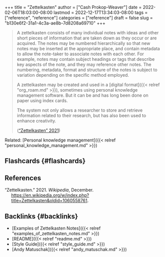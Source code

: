 +++
title = "Zettelkasten"
author = ["Cash Prokop-Weaver"]
date = 2022-02-06T18:03:00-08:00
lastmod = 2022-12-17T13:34:03-08:00
tags = ["reference", "reference"]
categories = ["reference"]
draft = false
slug = "b130e6f2-31a1-4c3a-ae8b-7d8208a69710"
+++

> A zettelkasten consists of many individual notes with ideas and other short pieces of information that are taken down as they occur or are acquired. The notes may be numbered hierarchically so that new notes may be inserted at the appropriate place, and contain metadata to allow the note-taker to associate notes with each other. For example, notes may contain subject headings or tags that describe key aspects of the note, and they may reference other notes. The numbering, metadata, format and structure of the notes is subject to variation depending on the specific method employed.
>
> A zettelkasten may be created and used in a [digital format]({{< relref "org_roam.md" >}}), sometimes using personal knowledge management software. But it can be and has long been done on paper using index cards.
>
> The system not only allows a researcher to store and retrieve information related to their research, but has also been used to enhance creativity.
>
> (<a href="#citeproc_bib_item_1">“Zettelkasten” 2021</a>)

Related: [Personal knowledge management]({{< relref "personal_knowledge_management.md" >}})


## Flashcards {#flashcards}

## References

<style>.csl-entry{text-indent: -1.5em; margin-left: 1.5em;}</style><div class="csl-bib-body">
  <div class="csl-entry"><a id="citeproc_bib_item_1"></a>“Zettelkasten.” 2021. <i>Wikipedia</i>, December. <a href="https://en.wikipedia.org/w/index.php?title=Zettelkasten&oldid=1060558761">https://en.wikipedia.org/w/index.php?title=Zettelkasten&#38;oldid=1060558761</a>.</div>
</div>


## Backlinks {#backlinks}

-   [Examples of Zettelkasten Notes]({{< relref "examples_of_zettelkasten_notes.md" >}})
-   [README]({{< relref "readme.md" >}})
-   [Style Guide]({{< relref "style_guide.md" >}})
-   [Andy Matuschak]({{< relref "andy_matuschak.md" >}})
